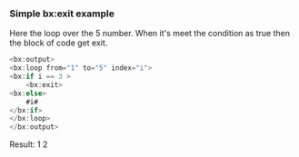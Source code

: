 ### Simple bx:exit example

Here the loop over the 5 number. When it's meet the condition as true then the block of code get exit.


```java
<bx:output>
<bx:loop from="1" to="5" index="i">
<bx:if i == 3 >
	<bx:exit>
<bx:else>
	#i#
</bx:if>
</bx:loop>
</bx:output>
```

Result: 1 2

